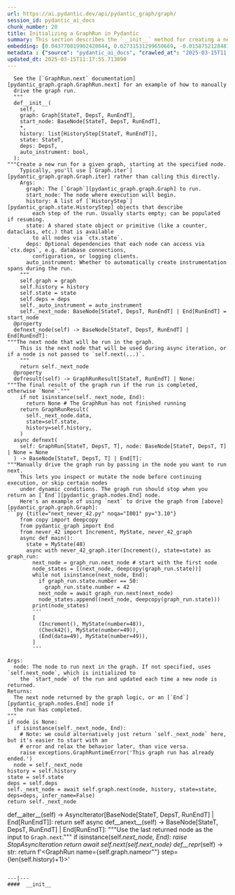 ```yaml
---
url: https://ai.pydantic.dev/api/pydantic_graph/graph/
session_id: pydantic_ai_docs
chunk_number: 20
title: Initializing a GraphRun in Pydantic
summary: This section describes the `__init__` method for creating a new run within a specified graph, detailing the parameters such as the graph instance, starting node, history of steps, shared state, and dependencies. It notes that users typically should utilize the `Graph.iter` method instead of invoking this constructor directly.
embedding: [0.043770819902420044, 0.02731531299650669, -0.015875212848186493, -0.08936542272567749, -0.002111341105774045, -0.024310214444994926, 0.009751027449965477, 0.000639231177046895, -0.014165414497256279, 0.04026832431554794, 0.0004782899923156947, 0.025014856830239296, -0.025408629328012466, -0.08227753639221191, 0.009056746028363705, -0.04026832431554794, -0.013761280104517937, -0.005310735199600458, 0.029035473242402077, 0.00771481404080987, -0.00155695213470608, 0.0004850903060287237, 0.0045983195304870605, -0.01824820414185524, -0.02335687167942524, 0.015512527897953987, 0.02109786681830883, 0.035294368863105774, -0.03243434429168701, -0.012186193838715553, -0.00818630401045084, -0.0104815773665905, -0.05583266541361809, -0.04082789644598961, 0.010818355716764927, 0.006968720816075802, 0.007497203536331654, 0.0034506823867559433, -0.0030802262481302023, 0.06300345063209534, 0.032703764736652374, -0.03784352168440819, 0.0002958144177682698, -0.005367728415876627, -0.001420945511199534, -0.0472525879740715, 0.007688908372074366, 0.04567750170826912, 0.049656666815280914, 0.01869378797709942, -0.03676582872867584, -0.01038831565529108, 0.007367673330008984, 0.020362135022878647, -0.08563495427370071, -0.00045950812636874616, 0.011709523387253284, -0.020590107887983322, -0.006569767836481333, 0.0003351591876707971, 0.029802290722727776, -0.004448064602911472, 0.0007655230583623052, 0.03378145769238472, -0.017574647441506386, 0.04924217239022255, 0.014984045177698135, 0.049200721085071564, -0.025802399963140488, -0.0032693403773009777, 0.009947913698852062, 0.03253796696662903, -0.05869268998503685, -0.04057919606566429, -0.018393278121948242, -0.008979028090834618, 0.014579910784959793, 0.028952572494745255, -0.004494695458561182, -0.0023574482183903456, 0.018414001911878586, -0.019450243562459946, 0.010828718543052673, 0.02142946422100067, -0.007999780587852001, -0.05467207357287407, -0.042361531406641006, -0.05442337691783905, -0.004717486910521984, -0.07311716675758362, 0.018973572179675102, -0.025201380252838135, 0.01449701189994812, 0.07170787453651428, 0.04006107524037361, 0.06316924840211868, 0.02576095052063465, 0.023398321121931076, -0.009434973821043968, 0.009357255883514881, -0.013927078805863857, -0.026424145326018333, -0.02290092594921589, -0.006315888836979866, 0.002498636022210121, 0.0055387080647051334, -0.03195767104625702, 0.0768476352095604, 0.014683534391224384, -0.020071987062692642, -0.05533526837825775, -0.044931408017873764, 0.03668292984366417, 0.009134463965892792, -0.06213301047682762, -0.06507593393325806, -0.030527658760547638, -0.035501617938280106, 0.016849279403686523, -0.031481001526117325, -0.00934689398854971, -0.005466171074658632, -0.010491940192878246, -0.015761224552989006, 0.019636766985058784, -0.012331267818808556, -0.023667743429541588, 0.01426903810352087, -0.030258236452937126, -0.0018976163119077682, 0.0011197879211977124, -0.01019143033772707, -0.018994297832250595, -0.03823729231953621, -0.014984045177698135, 0.032703764736652374, -0.06793595850467682, 0.00023153510119300336, -0.025574427098035812, 0.0037304675206542015, 0.015232742764055729, -0.051729150116443634, -0.02244498021900654, -0.006155271548777819, 0.03015461191534996, 0.08571785688400269, -0.03003026358783245, 0.042941827327013016, -0.04671374335885048, 0.02097351849079132, 0.06573912501335144, 0.023895718157291412, -0.03143955022096634, 0.011118865571916103, 0.002878159284591675, 0.0014157642144709826, 0.00588584877550602, 0.013222435489296913, 0.001825079438276589, -0.021574538201093674, 0.0019559047650545835, 0.041781235486269, -0.010849443264305592, -0.02283875085413456, -0.030506934970617294, -0.0009559323079884052, -0.04033049941062927, -0.025843849405646324, -0.026175446808338165, 0.0044739702716469765, 0.023978617042303085, -0.013450408354401588, -0.040206149220466614, 0.05317988619208336, 0.04435111582279205, 0.01605137251317501, -0.056910354644060135, 0.020299961790442467, 0.0065490431152284145, 0.0053418222814798355, -0.016652392223477364, -0.04820593073964119, -0.05836109444499016, 0.015346729196608067, -0.050236962735652924, 0.003683836665004492, 0.0068081035278737545, -0.015367453917860985, -0.004481742158532143, -0.04064137116074562, -0.01980256475508213, 0.013771642930805683, -0.009134463965892792, -0.014610998332500458, 0.012714676558971405, 0.014351937919855118, 0.08530335873365402, 0.007699270732700825, 0.04033049941062927, 0.03668292984366417, -0.0040024807676672935, -0.00043845947948284447, -0.0077614448964595795, -0.010849443264305592, 0.03177114948630333, -0.0006735566421411932, -0.02911837212741375, -0.016776742413640022, 0.004704534076154232, -0.029035473242402077, -0.001492187031544745, -0.04808158054947853, 0.010984154418110847, 0.019968364387750626, 0.01239344198256731, 0.0003273873880971223, -0.02627907134592533, 0.006103459279984236, 0.02323252335190773, 0.04845462739467621, 0.011274302378296852, 0.02524282969534397, -0.02122221514582634, 0.02259005419909954, 0.06200866028666496, 0.013875266537070274, 0.009849471040070057, -0.006885821465402842, 0.0010310597717761993, 0.06868205219507217, -0.005059446673840284, -0.0009954390116035938, -0.002885931171476841, -0.04418531432747841, 0.01452809851616621, -0.03230999410152435, -0.008170760236680508, -0.012828663922846317, 0.04064137116074562, -0.04729403927922249, -0.03662075474858284, -0.013947803527116776, -0.0004504410026129335, -0.0019261129200458527, 0.0359782874584198, -0.007828800939023495, 0.007885794155299664, 0.00387554126791656, 0.024372387677431107, 0.05338713526725769, 0.025056306272745132, 0.00012734430492855608, -0.008082679472863674, 0.020217061042785645, 0.020020175725221634, -0.031999122351408005, 0.016673117876052856, -0.010745818726718426, 0.022175557911396027, 0.0009850765345618129, 0.04418531432747841, 0.009134463965892792, -0.018289653584361076, 0.01597883552312851, -0.03092143125832081, 0.0013237978564575315, 0.02140873856842518, 0.014942594803869724, 0.008678518235683441, -0.03469334915280342, 0.0030543203465640545, -0.012631777673959732, -0.00459572859108448, -0.04476561024785042, -0.012310543097555637, 0.009828745387494564, 0.006388425827026367, 0.05094160884618759, 0.009833927266299725, -0.049159273505210876, 0.008611162193119526, 0.024952683597803116, 0.03858961537480354, 0.04737693816423416, 0.017626458778977394, 0.01504621934145689, -0.015999561175704002, 0.0021424281876534224, 0.03054838441312313, -0.003157944418489933, -0.0015491802478209138, -0.02381281740963459, 0.01539854146540165, -0.02051757089793682, 0.039190635085105896, -0.041180215775966644, 0.00983910821378231, 0.0011463415576145053, 0.028247930109500885, -0.005036131013184786, -0.008662974461913109, -0.02478688396513462, 0.01966785453259945, 0.0008387075504288077, 0.031232303008437157, 0.005486896261572838, 0.005694144405424595, -0.023149624466896057, 0.030693458393216133, 0.01397889107465744, -0.007808075752109289, 0.0367451049387455, -0.030652008950710297, -0.008559350855648518, 0.020662644878029823, 0.052516695111989975, 0.06540752947330475, -0.0512317530810833, -0.017243050038814545, 0.00018619955517351627, -0.02433093823492527, -0.040599923580884933, 0.05454772710800171, 0.05711760371923447, 0.002818575594574213, 0.012569603510200977, 0.010828718543052673, -0.0115126371383667, 0.011605898849666119, 0.0070205326192080975, -0.017958056181669235, -0.03307681158185005, 0.008450545370578766, 0.0037434205878525972, -0.0003643034724518657, -0.018040955066680908, 0.010859805159270763, 0.013968528248369694, 0.08244333416223526, 0.05740775167942047, -0.033097539097070694, -0.012517791241407394, 0.03910773620009422, -0.027398211881518364, -0.022154832258820534, 0.02466253563761711, 0.019325895234942436, -0.00963704101741314, -0.023253247141838074, 0.014465924352407455, 0.01909792236983776, -0.005245970096439123, -0.00044849805999547243, 0.02381281740963459, 0.01265250239521265, 0.011336476542055607, -0.011263939552009106, 0.029284169897437096, 0.0034817697014659643, 0.007709633093327284, -0.055625416338443756, -0.01869378797709942, -0.010595563799142838, -0.03533581644296646, -0.03504566848278046, -0.0353565439581871, -0.001260975725017488, 0.05143900215625763, 0.005844399333000183, 0.05948023125529289, 0.06640232354402542, 0.036662206053733826, 0.0051993392407894135, 0.009486786089837551, -0.031874772161245346, -0.0051993392407894135, 0.015388178639113903, -0.008238116279244423, 0.03641350939869881, 0.06772871315479279, 0.003670883597806096, 0.019709303975105286, 0.046174898743629456, -0.03301463648676872, -0.011087778955698013, -0.013605844229459763, 0.007719995453953743, 0.004973956849426031, 0.0304862093180418, 0.04122166708111763, 0.017066888511180878, -0.05939733237028122, -0.004204547964036465, 0.010181067511439323, -0.0167663786560297, 0.030050989240407944, 0.020662644878029823, 0.001906683435663581, 0.0496981181204319, 0.041698336601257324, 0.02775053307414055, 0.012206918559968472, -0.012714676558971405, 0.010113712400197983, -0.017978781834244728, -0.05376018211245537, 0.056330058723688126, 0.025988923385739326, -0.042071383446455, 0.03927353397011757, -0.012942650355398655, 0.03334623575210571, -0.0021346565335989, -0.02878677472472191, -0.016973627731204033, -0.02018597535789013, 0.020082350820302963, -0.031232303008437157, -0.03589538857340813, 0.02232063002884388, -0.0375119224190712, -0.046174898743629456, -0.01426903810352087, -0.02091134339570999, -0.006865096744149923, 0.016838915646076202, -0.011833871714770794, -0.04820593073964119, 0.009471242316067219, -0.010269148275256157, 0.05831964313983917, 0.036206260323524475, 0.005942841991782188, -0.005383271723985672, -0.0007564559346064925, 0.025450078770518303, -0.0030724545940756798, -0.046879541128873825, 0.005492077209055424, 0.004717486910521984, 0.04961521923542023, -0.02466253563761711, 0.04285892844200134, 0.020362135022878647, -0.0074350289069116116, -0.003015461377799511, -0.04866187646985054, -0.047003891319036484, -0.05400887876749039, -0.024538187310099602, -0.0068910024128854275, 0.006129365414381027, -0.01087016798555851, -0.033677831292152405, -0.0251599308103323, -0.016973627731204033, 0.12119874358177185, -0.010642195120453835, 0.032061297446489334, -0.021512363106012344, -0.005336640868335962, -0.014901145361363888, -0.01346077024936676, 0.05997762829065323, -0.022154832258820534, 0.034776248037815094, 0.010890892706811428, 0.02102532982826233, 0.018932122737169266, 0.016590218991041183, 0.03651713207364082, -0.01495295763015747, -0.0030776357743889093, -0.010828718543052673, -0.04314907640218735, 0.030382586643099785, -0.02142946422100067, 0.039688028395175934, 0.010289872996509075, -0.006196720991283655, -0.041573990136384964, -0.00877177994698286, 0.04302472621202469, 0.018942484632134438, -0.006170815322548151, -0.0144037501886487, 0.01896321028470993, -0.008823592215776443, -0.04217500984668732, 0.00950751081109047, 0.007875431329011917, 0.03732540085911751, -0.015481440350413322, -0.006450599990785122, 0.01566796377301216, 0.012942650355398655, -0.019947638735175133, -0.0304862093180418, -0.010020450688898563, 0.0007175969076342881, -0.05421612784266472, 0.0020621195435523987, -0.040869344025850296, 0.01637260802090168, -0.047003891319036484, -0.07232961803674698, 0.03790569677948952, 0.02679719217121601, 0.00022732536308467388, 0.038278743624687195, -0.037760622799396515, 0.009989363141357899, 0.0208906177431345, -0.010533389635384083, 1.4400106920220423e-05, 0.03622698411345482, -0.015284555032849312, 0.05131465569138527, 0.0043936618603765965, -0.014932232908904552, -0.04534590616822243, -0.0210356917232275, -0.009150007739663124, -0.00193777063395828, 0.0016761197475716472, -0.0011469892924651504, 0.04147036373615265, -0.02762618474662304, 0.021906133741140366, -0.00473821209743619, 0.020590107887983322, 0.022486429661512375, -0.013305334374308586, 0.021046053618192673, -0.023647019639611244, -0.017097976058721542, -0.010849443264305592, -0.0022447570227086544, -0.03709742799401283, -0.006450599990785122, -0.007652639877051115, 0.05889993906021118, -0.002165743615478277, -0.008300290443003178, -0.027916332706809044, -0.01061110757291317, 0.025139207020401955, -0.05048565939068794, 0.023501945659518242, 0.010595563799142838, -0.002678683027625084, -0.00422268221154809, -0.011201765388250351, -0.029263446107506752, 0.004494695458561182, -0.003165716305375099, -0.019191183149814606, -0.015626514330506325, 0.03061055950820446, 0.027812708169221878, -0.004137192387133837, 0.006336613558232784, -0.00264370976947248, 0.028227204456925392, -0.008833954110741615, 0.053221337497234344, 0.028185755014419556, -0.027087340131402016, -0.026486320421099663, 0.0012156402226537466, 0.010295053943991661, -0.01908755861222744, 0.040226876735687256, -0.0029377432074397802, 0.005932479631155729, -0.020341411232948303, 0.0014351938152685761, 0.004979137796908617, -0.022217007353901863, 0.008108586072921753, -0.03747047483921051, -0.04290037602186203, 0.005942841991782188, -0.0032771120313555002, -0.027232414111495018, 0.025450078770518303, -0.037429023534059525, 0.016009923070669174, 0.019958000630140305, -0.02018597535789013, -0.046174898743629456, 0.0032848839182406664, 0.029677942395210266, 0.007129338104277849, -0.02271440252661705, 0.0038625882007181644, -0.017502110451459885, -0.025139207020401955, -0.028911123052239418, 0.004585366230458021, 0.012921924702823162, 0.034133777022361755, 0.016662755981087685, 0.0358332134783268, 0.021512363106012344, -0.022051207721233368, 0.0367451049387455, 4.5821281673852354e-05, -0.027356762439012527, -0.003134628990665078, -0.005466171074658632, -0.001628193655051291, -0.027584735304117203, -0.023004550486803055, 0.008999752812087536, 0.0401025265455246, -0.02114967815577984, 0.04828882962465286, 0.03411305323243141, -0.05595701187849045, 0.03738757595419884, 0.013408957980573177, 0.0031605351250618696, 0.003528400557115674, 0.0012221167562529445, -0.02768835984170437, -0.0324757918715477, 0.016009923070669174, -0.012932287529110909, -0.006269257981330156, -0.017180874943733215, -0.002950696274638176, 0.024020066484808922, 0.0029455150943249464, -0.059107184410095215, -0.04588475078344345, 0.021108228713274002, -0.025906024500727654, -0.002448119455948472, 0.02155381254851818, 0.02464180998504162, 0.023253247141838074, -0.07179077714681625, 0.012248368933796883, -0.02717023901641369, 0.007782169617712498, 0.006828828249126673, 0.019242994487285614, 0.02057974599301815, -0.01838291436433792, -0.07063018530607224, 0.025346454232931137, 0.019564229995012283, -0.008326196111738682, 0.0004183822893537581, -0.04113876819610596, -0.00869924295693636, -0.00912410207092762, -0.010652557015419006, 0.0025349045172333717, -0.027874883264303207, 0.011460825800895691, -0.04229935631155968, 0.008808048442006111, -0.036600030958652496, 0.017512472346425056, 0.008207028731703758, 0.008880585432052612, 0.001699435175396502, 0.018082404509186745, -0.04198848456144333, 0.01329497154802084, 0.019201545044779778, 0.006414331961423159, -0.009056746028363705, -0.004587957169860601, -0.022217007353901863, -0.016735291108489037, 0.02524282969534397, 0.033947255462408066, 0.0014572138898074627, -0.013408957980573177, -0.012704314664006233, 0.0826091319322586, 0.08041229844093323, -0.0251599308103323, -0.03599901124835014, -0.026175446808338165, 0.004271903540939093, -0.0009358551469631493, -0.020735181868076324, -0.002249938203021884, -0.01326388493180275, 0.009481605142354965, 0.01987510174512863, 0.0037822795566171408, 0.008911672979593277, 0.0396258570253849, 0.01070436928421259, -0.06126256659626961, 0.00720187509432435, -0.003116494743153453, -0.009528235532343388, 0.03376073017716408, -0.019958000630140305, -0.013180985115468502, -0.016787104308605194, 0.011782060377299786, 0.008953122422099113, -0.020486485213041306, 0.01025878544896841, -0.020683370530605316, -0.02368846908211708, 0.002733085537329316, -0.047791436314582825, -0.015813037753105164, 0.033097539097070694, 0.018818136304616928, -0.027854157611727715, -0.018134217709302902, 0.015947747975587845, -0.018414001911878586, -0.013243160210549831, -0.004100923892110586, -0.017263775691390038, -0.0049402788281440735, -0.01850726455450058, -0.011564449407160282, -0.005668238271027803, -0.023709194734692574, -0.01564723812043667, -0.003569850232452154, 0.015564339235424995, 0.011502275243401527, -0.029677942395210266, 0.001550475601106882, -0.0358332134783268, -0.018486538901925087, 0.031729698181152344, -0.013657656498253345, -0.01688036508858204, -0.0020789585541933775, -0.011015241965651512, -0.005787406116724014, -0.003867769381031394, -0.0436050221323967, 0.006129365414381027, 0.013087723404169083, -0.006880640052258968, 0.015180930495262146, -0.04089006781578064, 0.002624280285090208, -0.01702543906867504, -0.030361860990524292, 0.02588530071079731, 0.02768835984170437, -0.0016307842452079058, -0.018994297832250595, -0.03274521604180336, 0.0014287172816693783, -0.06789451092481613, -0.031936947256326675, -0.0036734743043780327, 0.021885409951210022, -0.003264159196987748, -0.009263994172215462, -0.017812982201576233, 0.014735346660017967, -0.02478688396513462, 0.016600580886006355, -0.020175611600279808, -0.0029636493418365717, -0.0004578889929689467, 0.03778134658932686, 0.004650131333619356, -0.008160397410392761, 0.02853807620704174, -0.0472525879740715, 0.014476286247372627, -0.0104815773665905, 0.019564229995012283, 0.017968418076634407, 0.0045387353748083115, 0.016610942780971527, 0.03803004324436188, -0.0179891437292099, -0.007300317753106356, -0.03680728003382683, -0.0035309912636876106, 0.012890838086605072, -0.06669247150421143, -0.04089006781578064, 0.014279400929808617, 0.025222105905413628, -0.010372771881520748, -0.009455699473619461, -0.01670420542359352, -0.06627797335386276, 0.003388507990166545, 0.007875431329011917, -0.012092932127416134, 0.035563789308071136, -0.020020175725221634, -0.010491940192878246, -0.04188486188650131, 0.045718953013420105, -0.014600635506212711, -0.03910773620009422, -0.0038807224482297897, -0.022859476506710052, -0.0033833268098533154, 0.02083880640566349, -0.0019908780232071877, -0.015968473628163338, -0.006429875269532204, 0.0063573382794857025, -0.035957563668489456, -0.014414112083613873, -0.007346948608756065, -0.04621634632349014, -0.0030025083106011152, 0.02549152821302414, 0.0008484222926199436, 0.022859476506710052, -0.007569740526378155, -0.010559295304119587, 0.028330828994512558, -0.007730357814580202, -0.014579910784959793, -0.007808075752109289, -0.004033567849546671, -0.01838291436433792, 0.045470256358385086, 0.034589722752571106, 0.03212347254157066, 0.01038831565529108, 0.02698371559381485, 0.006398788187652826, -0.039895277470350266, 0.007652639877051115, 0.01539854146540165, 0.0041967760771512985, 0.012165469117462635, 0.01773008331656456, -0.00200512632727623, -0.013895991258323193, 0.01449701189994812, 0.018268927931785583, -0.021533086895942688, -0.011522999964654446, 0.0017059117089956999, 0.043190523982048035, 0.0335327573120594, -0.05036131292581558, -0.02277657762169838, -0.0028911123517900705, 0.030320411548018456, 0.04161543771624565, 0.03386435657739639, -0.007792532444000244, -0.017553921788930893, -0.017823345959186554, -0.014662809669971466, 0.013854541815817356, -0.028123579919338226, -0.019046109169721603, -0.02828937955200672, 0.002634642645716667, 0.010238060727715492, -0.004095742478966713, -0.012973736971616745, 0.0030232330318540335, 0.0039040378760546446, -0.029615767300128937, -0.0017227506032213569, 0.0350663959980011, -0.045967649668455124, -0.026880091056227684, 0.014123965054750443, 0.028061406686902046, 0.028496626764535904, 0.016455506905913353, -0.024123691022396088, 0.016103185713291168, 0.0029377432074397802, 0.0048107486218214035, -0.0016787104541435838, 0.004637178499251604, -0.017315587028861046, 0.0286624263972044, -0.021118590608239174, -0.05052711069583893, -0.03709742799401283, 0.01478715892881155, -0.006155271548777819, 0.021761061623692513, -0.01902538537979126, -0.015056581236422062, 0.04180196300148964, -0.007450572680681944, 0.03278666362166405, -0.021574538201093674, 0.03237216919660568, 0.004572413396090269, -0.0054039969108998775, -0.00681328447535634, 0.017305225133895874, 0.012973736971616745, 0.005688962992280722, -0.03494204580783844, -0.019439881667494774, -0.02399934083223343, 0.03850671648979187, -0.010491940192878246, -0.03405087813735008, -0.006036103703081608, -0.018300015479326248, -0.014310488477349281, -8.969961345428601e-05, 0.004347031004726887, 0.03643423318862915, -0.0115126371383667, 0.008424639701843262, 0.01966785453259945, -0.02795778214931488, -0.0045361449010670185, 0.0005550365895032883, 0.0222584567964077, 0.0030724545940756798, -0.03253796696662903, 0.028828224167227745, -0.006305526476353407, -0.01009816862642765, 0.009056746028363705, -0.021066779270768166, -0.01733631268143654, -0.012880475260317326, -0.0074246665462851524, -0.02847590297460556, 0.037698447704315186, -0.02634124644100666, -0.03208202123641968, 0.011823509819805622, 0.0100619001314044, -0.051480453461408615, -0.011398650705814362, 0.014476286247372627, -0.013999615795910358, 0.006435056682676077, 0.025222105905413628, 0.025926750153303146, -0.030444759875535965, 0.029076922684907913, -0.008916853927075863, 0.026216896250844002, -0.02951214276254177, -0.02077663131058216, 0.0002338018675800413, 0.0011890865862369537, 0.008191484957933426, 0.008751055225729942, -0.020289598032832146, -0.010662919841706753, 0.004891057498753071, 0.01239344198256731, -0.01792696863412857, -0.032185643911361694, -0.0251599308103323, 0.05040276050567627, 0.009911645203828812, 0.029284169897437096, 0.063417948782444, 0.012559240683913231, 0.04808158054947853, 0.002821166068315506, -0.0438951700925827, 0.052392344921827316, -0.0027175419963896275, 0.012175831943750381, 0.027667634189128876, 0.021004604175686836, 0.027460386976599693, -0.04252732917666435, 0.007067163474857807, 0.02549152821302414, 0.013284609653055668, -0.004914372693747282, 0.0032071659807115793, 0.02414441481232643, -0.015740500763058662, 0.03067273274064064, 0.008839135989546776, 0.006087915971875191, 0.016154997050762177, 0.004694171715527773, -0.0005783520173281431, -0.04277602955698967, -0.018538352102041245, 0.03985382989048958, -0.013833817094564438, -0.014289762824773788, 0.04372936859726906, 0.016942540183663368, -0.011284664273262024, 0.009061927907168865, -0.030755633488297462, -0.003616481088101864, -0.002341904677450657, -0.01019143033772707, -0.016538405790925026, 0.0016385560156777501, -0.017367398366332054, 0.007113794330507517, 0.00528741953894496, 0.014217226766049862, 0.011098140850663185, 0.009108558297157288, -0.02091134339570999, -0.029947364702820778, 0.017781894654035568, 0.010766543447971344, -0.054257579147815704, 0.0011541134444996715, -0.009098195470869541, 0.026382695883512497, 0.027791982516646385, 0.003551715984940529, -0.007243324536830187, 0.015066944062709808, -0.019108284264802933, -0.03255869075655937, 0.02472471073269844, -0.006025741342455149, 0.0006418217672035098, -0.0032589780166745186, -0.009222544729709625, 0.017243050038814545, -0.007968693040311337, -0.0006903955363668501, -0.022175557911396027, -0.017232688143849373, -0.015326004475355148, 0.03738757595419884, 0.002073777373880148, 0.048827674239873886, -8.753402653383091e-06, 0.0014416702324524522, -0.029470693320035934, -0.01096342969685793, -0.007450572680681944, -0.030755633488297462, -0.015201655216515064, 0.012569603510200977, 0.038859035819768906, 0.020745543763041496, 0.0012862341245636344, -0.0043936618603765965, 0.003569850232452154, 0.024165140464901924, -0.020590107887983322, 0.00954377930611372, -0.00864224974066019, 0.011108503676950932, -0.02938779443502426, 0.019709303975105286, 0.02180251106619835, 0.04783288389444351, 0.01623789593577385, -0.011025603860616684, -0.00264500523917377, 0.03189549595117569, -0.02969866618514061, -0.023211797699332237, -0.003888494335114956, -0.024496737867593765, -0.005217473488301039, -0.009258813224732876, 0.011098140850663185, -0.018714511767029762, -0.030258236452937126, 0.02466253563761711, -0.032579418271780014, -0.01727413758635521, -0.01488042064011097, -0.0200512632727623, -0.03137737885117531, 0.036475684493780136, 0.029491418972611427, 0.003214937634766102, -0.014393387362360954, 0.005999835208058357, 0.03454827517271042, 0.012807938270270824, 0.04430966451764107, -6.974387360969558e-05, -0.025222105905413628, -0.043978068977594376, 0.01832074113190174, -0.024994133040308952, -0.03668292984366417, 0.018973572179675102, 0.012662865221500397, -0.007352130021899939, 0.007580102887004614, -0.04290037602186203, -0.010745818726718426, 0.02814430557191372, -0.0201238002628088, 0.01716015115380287, -0.0385688878595829, -0.003290065098553896, 0.023211797699332237, 0.03204056993126869, 0.014279400929808617, 0.02665211819112301, -0.03757409751415253, 0.027978505939245224, -0.019263720139861107, 0.002974011702463031, -0.00035912226303480566, -0.006792559754103422, -0.020559020340442657, 0.0014261266915127635, -0.02219628170132637, -0.0002457834198139608, 0.015284555032849312, -0.004502466879785061, -0.0266728438436985, 0.04186413437128067, -0.02122221514582634, 0.03210274502635002, -0.009984182193875313, 0.014849333092570305, -0.023792093619704247, -0.004631997086107731, -0.019895827397704124, 0.004015434067696333, 0.003124266630038619, 0.01397889107465744, -0.04064137116074562, 0.011823509819805622, 0.025574427098035812, -0.0022369851358234882, -0.011854597367346287, 0.0035232193768024445, 0.034195952117443085, 0.03566741570830345, 0.07083743065595627, 0.02387499250471592, -0.024496737867593765, 0.041387464851140976, 0.008367645554244518, -0.005173433106392622, 0.001492187031544745, 0.006331432610750198, 0.012859750539064407, -0.042216457426548004, -0.043522123247385025, -0.003699380438774824, 0.0026631392538547516, 0.04335632175207138, 0.01728449948132038, -0.012859750539064407, 0.001200096565298736, -0.044558361172676086, -0.009745846502482891, 0.0074194855988025665, 0.04368792101740837, 0.061055317521095276, -0.012693951837718487, 0.014548823237419128, 0.016973627731204033, -0.0004688990593422204, -0.02082844451069832, 0.007637096103280783, 0.01265250239521265, 0.010248423554003239, -0.021128954365849495, -0.019491693004965782, 0.011118865571916103, 0.0072277807630598545, -0.02207193337380886, 0.015699051320552826, -0.0012629186967387795, -0.021388014778494835, -0.017377762123942375, 0.02348122000694275, 0.005797768477350473, 0.02025851048529148, 0.011149953119456768, -0.025988923385739326, 0.0029895552434027195, -0.00425635976716876, 0.0243931133300066, 0.008103404194116592, 0.01993727684020996, -0.03838236629962921, 0.001981810899451375, 0.030299685895442963, 0.026900816708803177, -0.026548493653535843, 0.011201765388250351, -0.03054838441312313, 0.016393331810832024, 0.050568562000989914, 0.023792093619704247, 0.032641589641571045, -0.02232063002884388, -0.018787048757076263, -0.0010880529880523682, 0.0033159712329506874, -0.03382290527224541, -0.018600525334477425, 0.004896238911896944, 0.005225245375186205, -0.036475684493780136, 0.040662094950675964, -0.03427885100245476, -0.002454595873132348, -0.013605844229459763, -0.009222544729709625, 0.016683479771018028, 0.006761472672224045, -0.012807938270270824, -0.02646559476852417, 0.015553977340459824, 0.017502110451459885, 0.021885409951210022, -0.00805677380412817, -0.032247819006443024, 0.017450299113988876, -0.012144744396209717, -0.015947747975587845, 0.05293118953704834, 0.026548493653535843, -0.004018024541437626, 0.013191347941756248, 0.02594747394323349, 0.009181095287203789, 0.015844125300645828, -0.01281830109655857, 0.008471270091831684, 0.0019610861781984568, -0.028517352417111397, -0.005688962992280722, -0.06387389451265335, 0.009274356998503208, 0.042071383446455, 0.04401951655745506, 0.009849471040070057, -0.0015543614281341434, 0.008134491741657257, 0.01326388493180275, 0.013025549240410328, 0.009792477823793888, -0.013699105940759182, 0.04932507127523422, -0.013543670065701008, 0.011098140850663185, 0.0026605487801134586, -0.031936947256326675, 0.008564531803131104, -0.008548988029360771, -0.01232090499252081, -0.008616344071924686, -0.04082789644598961, 0.016683479771018028, 0.02155381254851818, -0.00912410207092762, 0.021533086895942688, 0.00703607639297843, -0.003976574633270502, -0.0034895415883511305, 0.029532868415117264, -0.00941943097859621, 0.023149624466896057, -0.003520628670230508, -0.022486429661512375, 0.004502466879785061, 0.01716015115380287, 0.0013030730187892914, 0.012144744396209717, 0.040226876735687256, 0.010590382851660252, 0.001632079598493874, -0.015678325667977333, -0.022797301411628723, -0.023253247141838074, 0.030631283298134804, -0.027812708169221878, 0.02433093823492527, 0.004696762189269066, -0.006186358630657196, 0.03487987071275711, 0.028247930109500885, 0.0368901789188385, 0.021657437086105347, -0.01096342969685793, -0.026175446808338165, -0.0021126363426446915, 0.01045049075037241, -0.009150007739663124, -0.06088951975107193, -0.00520711112767458, -0.020030537620186806, -0.008854678831994534, -0.017367398366332054, 0.015885574743151665, -0.023191073909401894, 0.025077031925320625, -0.02140873856842518, -0.00916037056595087, 0.012994461692869663, -0.0037304675206542015, 0.013129173777997494, -0.0028574345633387566, -0.004696762189269066, 0.01028469204902649, 0.01785443164408207, 0.011719885282218456, 0.009730302728712559, 0.02814430557191372, 0.0003202632360626012, -0.001985696842893958, 0.004712305963039398, -0.009595591574907303, 0.02006162516772747, -0.01824820414185524, -0.01655913144350052, 0.002012898214161396, 0.0034817697014659643, 0.002689045388251543, -0.008212209679186344, 0.0013315696269273758, -0.02375064417719841, -0.006559405475854874, -0.017450299113988876, 0.0053418222814798355, -0.048164479434490204, -0.00908783357590437, 0.02070409432053566, -0.007383217103779316, 0.023729918524622917, 0.019968364387750626, -0.03421667590737343, -0.014300125651061535, 0.04057919606566429, 0.01948133111000061, -0.02828937955200672, -0.009082652628421783, 0.023149624466896057, 0.008196665905416012, 0.03127375245094299, -0.016258621588349342, 0.01733631268143654, -0.008942759595811367, -0.016859641298651695, -0.009911645203828812, 0.010212155058979988, 0.0056164260022342205, -0.01792696863412857, 0.03255869075655937, -0.005062037147581577, 0.014455561526119709, -0.0029455150943249464, 0.03861033916473389, 0.000955284689553082, -0.003986936993896961, -0.0014351938152685761, 0.005116439890116453, 0.027709083631634712, -0.017450299113988876, -0.02114967815577984, 0.009683672338724136, 0.026610668748617172, -0.05388453230261803, -0.004142373334616423, 0.006595673970878124, 0.00677701598033309, -0.0012726334389299154, 0.004831473808735609, 0.014051428064703941, -0.03676582872867584, 0.0030646827071905136, -0.055169470608234406, 0.033885080367326736, -0.024227313697338104, 0.013533307239413261, 0.04505575820803642, -0.016009923070669174, 0.01773008331656456, -0.009875376708805561, -0.0016048782272264361, 0.03436174988746643, -0.0022292134817689657, 0.013305334374308586, -0.017719721421599388, 0.0008639659499749541, 0.03293173760175705, -0.010471215471625328, -0.010528208687901497, -0.0017240459565073252, 0.02673501707613468, 0.041926309466362, -0.025512253865599632, 0.006315888836979866, 0.016476232558488846, 0.03531509265303612, 0.007253686897456646, -0.008362464606761932, 0.013149898499250412, 0.012797576375305653, -0.017253411933779716, 0.03954295441508293, 0.02600964903831482, -0.027999231591820717, 0.015553977340459824, 0.020040901377797127, 0.004593138117343187, -0.012041119858622551, -0.0010563181713223457, 0.013895991258323193, 0.011398650705814362, -0.020351773127913475, -0.04393661767244339, 0.008611162193119526, -0.0341545045375824, 0.01112922839820385, -0.0038055949844419956, -0.011274302378296852, 0.02341904677450657, -0.01663166843354702, 0.0029999176040291786, 0.011968583799898624, 0.022880200296640396, -0.009061927907168865, -0.012528153136372566, 0.012310543097555637, -0.012683589942753315, 0.040226876735687256, -0.03369855880737305, -0.021388014778494835, -0.037304677069187164, 0.013087723404169083, -0.019398432224988937, 0.010118893347680569, -0.03179187327623367, -0.023916441947221756, -0.014973682351410389, -0.0013509992277249694, 0.011605898849666119, 0.021968308836221695, 0.006103459279984236, 0.02969866618514061, -0.014600635506212711, 0.004593138117343187, -0.0029558774549514055, -0.005631969776004553, 0.008533444255590439, -0.0014520327094942331, -0.023128898814320564, 0.02200975827872753, 0.00025646964786574244, -0.02018597535789013, -0.013046273961663246, -0.03485914692282677, 0.0036216622684150934, 0.016735291108489037, -0.006264076568186283, 0.018942484632134438, 0.020403584465384483, 0.004857379477471113, -0.024558911100029945, -0.0370352528989315, -0.0016100594075396657, 0.010714732110500336, -0.005119030363857746, 0.008393552154302597, 0.03403015434741974, 0.03676582872867584, 0.004945460241287947, 0.03525291755795479, 0.014465924352407455, 0.020175611600279808, -0.014600635506212711, 0.027874883264303207, 0.0295743178576231, 0.016797466203570366, 0.012383080087602139, 0.015263829380273819, 0.014227588661015034, -0.012797576375305653, 0.0010498416377231479, 0.0026735018473118544, -0.0023198844864964485, -0.024579636752605438, 0.005766680929809809, -0.011750972829759121, 0.01462136022746563, 0.0179166067391634, 0.006398788187652826, -0.001284938771277666, 0.011595536954700947, -0.0011282074265182018, 0.007315861526876688, -0.024869782850146294, 0.033885080367326736, -0.04302472621202469, 0.006673391908407211, -0.0012467274209484458, -0.006611217744648457, -0.03216492012143135, 0.007947968319058418, 0.017097976058721542, 0.023087449371814728, 0.030714182183146477, -0.04704534262418747, -0.005492077209055424, -0.028455177322030067, 0.024248039349913597, -0.0019610861781984568, -0.0011534657096490264, -0.035170018672943115, 0.0048755137249827385, -0.030237512663006783, 0.00976657122373581, 0.027066614478826523, -0.014465924352407455, -0.009901282377541065, -0.016590218991041183, -0.02969866618514061, -0.014445199631154537, 0.009870195761322975, 0.00831583421677351, -0.011916771531105042, -0.0445169135928154]
metadata : {"source": "pydantic_ai_docs", "crawled_at": "2025-03-15T11:17:55.713890", "url_path": "/api/pydantic_graph/graph/", "chunk_size": 4968}
updated_dt: 2025-03-15T11:17:55.713890
---
```

```
  See the [`GraphRun.next` documentation][pydantic_graph.graph.GraphRun.next] for an example of how to manually
  drive the graph run.
  """
  def__init__(
    self,
    graph: Graph[StateT, DepsT, RunEndT],
    start_node: BaseNode[StateT, DepsT, RunEndT],
    *,
    history: list[HistoryStep[StateT, RunEndT]],
    state: StateT,
    deps: DepsT,
    auto_instrument: bool,
  ):
"""Create a new run for a given graph, starting at the specified node.
    Typically, you'll use [`Graph.iter`][pydantic_graph.graph.Graph.iter] rather than calling this directly.
    Args:
      graph: The [`Graph`][pydantic_graph.graph.Graph] to run.
      start_node: The node where execution will begin.
      history: A list of [`HistoryStep`][pydantic_graph.state.HistoryStep] objects that describe
        each step of the run. Usually starts empty; can be populated if resuming.
      state: A shared state object or primitive (like a counter, dataclass, etc.) that is available
        to all nodes via `ctx.state`.
      deps: Optional dependencies that each node can access via `ctx.deps`, e.g. database connections,
        configuration, or logging clients.
      auto_instrument: Whether to automatically create instrumentation spans during the run.
    """
    self.graph = graph
    self.history = history
    self.state = state
    self.deps = deps
    self._auto_instrument = auto_instrument
    self._next_node: BaseNode[StateT, DepsT, RunEndT] | End[RunEndT] = start_node
  @property
  defnext_node(self) -> BaseNode[StateT, DepsT, RunEndT] | End[RunEndT]:
"""The next node that will be run in the graph.
    This is the next node that will be used during async iteration, or if a node is not passed to `self.next(...)`.
    """
    return self._next_node
  @property
  defresult(self) -> GraphRunResult[StateT, RunEndT] | None:
"""The final result of the graph run if the run is completed, otherwise `None`."""
    if not isinstance(self._next_node, End):
      return None # The GraphRun has not finished running
    return GraphRunResult(
      self._next_node.data,
      state=self.state,
      history=self.history,
    )
  async defnext(
    self: GraphRun[StateT, DepsT, T], node: BaseNode[StateT, DepsT, T] | None = None
  ) -> BaseNode[StateT, DepsT, T] | End[T]:
"""Manually drive the graph run by passing in the node you want to run next.
    This lets you inspect or mutate the node before continuing execution, or skip certain nodes
    under dynamic conditions. The graph run should stop when you return an [`End`][pydantic_graph.nodes.End] node.
    Here's an example of using `next` to drive the graph from [above][pydantic_graph.graph.Graph]:
```py {title="next_never_42.py" noqa="I001" py="3.10"}
    from copy import deepcopy
    from pydantic_graph import End
    from never_42 import Increment, MyState, never_42_graph
    async def main():
      state = MyState(48)
      async with never_42_graph.iter(Increment(), state=state) as graph_run:
        next_node = graph_run.next_node # start with the first node
        node_states = [(next_node, deepcopy(graph_run.state))]
        while not isinstance(next_node, End):
          if graph_run.state.number == 50:
            graph_run.state.number = 42
          next_node = await graph_run.next(next_node)
          node_states.append((next_node, deepcopy(graph_run.state)))
        print(node_states)
        '''
        [
          (Increment(), MyState(number=48)),
          (Check42(), MyState(number=49)),
          (End(data=49), MyState(number=49)),
        ]
        '''
```
    Args:
      node: The node to run next in the graph. If not specified, uses `self.next_node`, which is initialized to
        the `start_node` of the run and updated each time a new node is returned.
    Returns:
      The next node returned by the graph logic, or an [`End`][pydantic_graph.nodes.End] node if
      the run has completed.
    """
    if node is None:
      if isinstance(self._next_node, End):
        # Note: we could alternatively just return `self._next_node` here, but it's easier to start with an
        # error and relax the behavior later, than vice versa.
        raise exceptions.GraphRuntimeError('This graph run has already ended.')
      node = self._next_node
    history = self.history
    state = self.state
    deps = self.deps
    self._next_node = await self.graph.next(node, history, state=state, deps=deps, infer_name=False)
    return self._next_node
  def__aiter__(self) -> AsyncIterator[BaseNode[StateT, DepsT, RunEndT] | End[RunEndT]]:
    return self
  async def__anext__(self) -> BaseNode[StateT, DepsT, RunEndT] | End[RunEndT]:
"""Use the last returned node as the input to `Graph.next`."""
    if isinstance(self._next_node, End):
      raise StopAsyncIteration
    return await self.next(self._next_node)
  def__repr__(self) -> str:
    return f'<GraphRun name={self.graph.nameor"<unnamed>"} step={len(self.history)+1}>'

```
  
---|---  
####  __init__